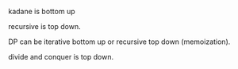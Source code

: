 kadane is bottom up

recursive is top down.

DP can be iterative bottom up or recursive top down (memoization).

divide and conquer is top down.